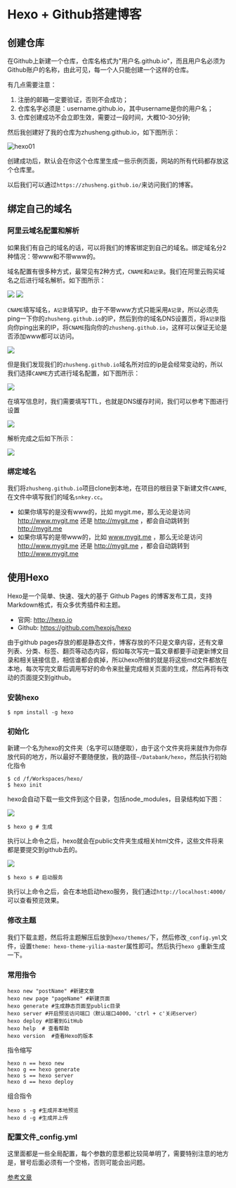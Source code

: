 # Hexo + Github搭建博客

##  创建仓库

在Github上新建一个仓库，仓库名格式为"用户名.github.io"，而且用户名必须为Github账户的名称，由此可见，每一个人只能创建一个这样的仓库。

有几点需要注意：

1. 注册的邮箱一定要验证，否则不会成功；
2. 仓库名字必须是：username.github.io，其中username是你的用户名；
3. 仓库创建成功不会立即生效，需要过一段时间，大概10-30分钟;

然后我创建好了我的仓库为zhusheng.github.io，如下图所示：

![hexo01](https://raw.githubusercontent.com/zhusheng/blog/master/other/hexo01.png)

创建成功后，默认会在你这个仓库里生成一些示例页面，网站的所有代码都存放这个仓库里。

以后我们可以通过`https://zhusheng.github.io/`来访问我们的博客。

## 绑定自己的域名

### 阿里云域名配置和解析

如果我们有自己的域名的话，可以将我们的博客绑定到自己的域名。绑定域名分2种情况：带www和不带www的。

域名配置有很多种方式，最常见有2种方式，`CNAME`和`A记录`。我们在阿里云购买域名之后进行域名解析。如下图所示：

![](https://raw.githubusercontent.com/zhusheng/blog/master/other/ali02.png)
![](https://raw.githubusercontent.com/zhusheng/blog/master/other/ali01.png)


`CNAME`填写域名，`A记录`填写IP。由于不带www方式只能采用`A记录`，所以必须先ping一下你的`zhusheng.github.io`的IP，然后到你的域名DNS设置页，将`A记录`指向你ping出来的IP，将`CNAME`指向你的`zhusheng.github.io`，这样可以保证无论是否添加www都可以访问。

![](https://raw.githubusercontent.com/zhusheng/blog/master/other/terminal01.png)

但是我们发现我们的`zhusheng.github.io`域名所对应的ip是会经常变动的，所以我们选择`CANME`方式进行域名配置，如下图所示：

![](https://raw.githubusercontent.com/zhusheng/blog/master/other/ali04.png)

在填写信息时，我们需要填写TTL，也就是DNS缓存时间，我们可以参考下图进行设置

![](https://raw.githubusercontent.com/zhusheng/blog/master/other/ali03.png)

解析完成之后如下所示：

![](https://raw.githubusercontent.com/zhusheng/blog/master/other/ali05.png)

### 绑定域名

我们将`zhusheng.github.io`项目clone到本地，在项目的根目录下新建文件`CANME`,在文件中填写我们的域名`snkey.cc`。

- 如果你填写的是没有www的，比如 mygit.me，那么无论是访问 http://www.mygit.me 还是 http://mygit.me ，都会自动跳转到 http://mygit.me
- 如果你填写的是带www的，比如 www.mygit.me ，那么无论是访问 http://www.mygit.me 还是 http://mygit.me ，都会自动跳转到 http://www.mygit.me

## 使用Hexo

Hexo是一个简单、快速、强大的基于 Github Pages 的博客发布工具，支持Markdown格式，有众多优秀插件和主题。

- 官网: http://hexo.io
- Github: https://github.com/hexojs/hexo

由于github pages存放的都是静态文件，博客存放的不只是文章内容，还有文章列表、分类、标签、翻页等动态内容，假如每次写完一篇文章都要手动更新博文目录和相关链接信息，相信谁都会疯掉，所以hexo所做的就是将这些md文件都放在本地，每次写完文章后调用写好的命令来批量完成相关页面的生成，然后再将有改动的页面提交到github。

### 安装hexo

```
$ npm install -g hexo
```

### 初始化

新建一个名为hexo的文件夹（名字可以随便取），由于这个文件夹将来就作为你存放代码的地方，所以最好不要随便放，我的路径`~/Databank/hexo`，然后执行初始化指令

```
$ cd /f/Workspaces/hexo/
$ hexo init
```
hexo会自动下载一些文件到这个目录，包括node_modules，目录结构如下图：

![](https://raw.githubusercontent.com/zhusheng/blog/master/other/mac01.png)

```
$ hexo g # 生成
```

执行以上命令之后，hexo就会在public文件夹生成相关html文件，这些文件将来都是要提交到github去的。

![](https://raw.githubusercontent.com/zhusheng/blog/master/other/mac02.png)

```
$ hexo s # 启动服务
```

执行以上命令之后，会在本地启动hexo服务，我们通过`http://localhost:4000/`可以查看预览效果。

### 修改主题

我们下载主题，然后将主题解压后放到`hexo/themes/`下，然后修改`_config.yml`文件，设置`theme: hexo-theme-yilia-master`属性即可。然后执行`hexo g`重新生成一下。

### 常用指令

```
hexo new "postName" #新建文章
hexo new page "pageName" #新建页面
hexo generate #生成静态页面至public目录
hexo server #开启预览访问端口（默认端口4000，'ctrl + c'关闭server）
hexo deploy #部署到GitHub
hexo help  # 查看帮助
hexo version  #查看Hexo的版本
```

指令缩写

```
hexo n == hexo new
hexo g == hexo generate
hexo s == hexo server
hexo d == hexo deploy
```

组合指令

```
hexo s -g #生成并本地预览
hexo d -g #生成并上传
```

### 配置文件_config.yml

这里面都是一些全局配置，每个参数的意思都比较简单明了，需要特别注意的地方是，冒号后面必须有一个空格，否则可能会出问题。

[参考文章](https://www.cnblogs.com/liuxianan/p/build-blog-website-by-hexo-github.html)
